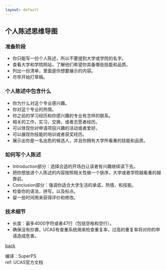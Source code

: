 ```yaml
---
layout: default
---
```

## 个人陈述思维导图

### 准备阶段
- 你只能写一份个人陈述，所以不要提到大学或学院的名字。
- 查看大学和学院网站，了解他们希望你具备哪些技能和品质。
- 列出一份清单，里面是你想要展示的内容。
- 尽早开始打草稿。

### 个人陈述中包含什么
- 你为什么对这个专业感兴趣。
- 你对这个专业的热情。
- 你之前的学习经历和你感兴趣的专业有怎样的联系。
- 相关的工作，实习，交换，或者志愿者经历。
- 可以体现你对申请项目兴趣的活动或者爱好。
- 可以展现你技能的培训或者获奖经历。
- 展示出你是一名出色的候选人，并且你拥有大学所看重的技能和品质。

### 如何写个人陈述
- Introduction部分：选择合适的开场白让读者有兴趣继续读下去。
- 把你想放进个人陈述的内容按照相关性做一个排序，大学或者学院越看重的越靠前。
- Conclusion部分：强调你适合大学生活的承诺，热情，和技能。
- 检查你的语法，拼写，以及标点。
- 留一些时间用来获得评价和修改。

### 技术细节
- 长度：最多4000字符或者47行（包括空格和空行）。
- 确保没有抄袭，UCAS有查重系统用来检查重复率，过高的重复率将对你的申请造成危害。

[back](../)

编译：SuperPS<br>
ref: UCAS官方文档
